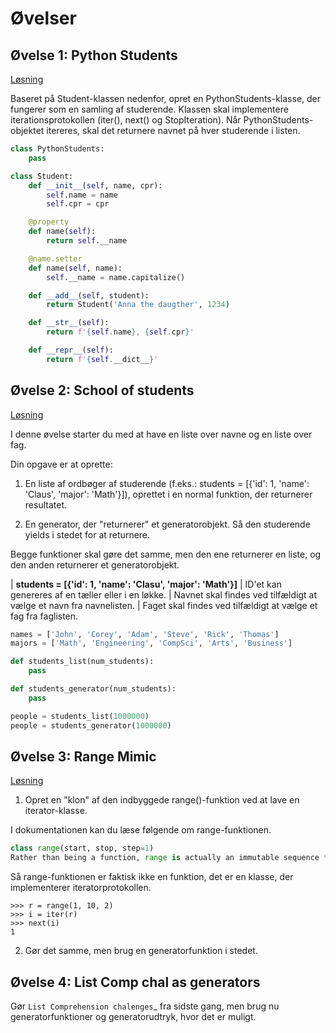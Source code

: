 # Øvelser

## Øvelse 1: Python Students

[Løsning](exercises/solution/09_generators/solutions.rst)

Baseret på Student-klassen nedenfor, opret en PythonStudents-klasse, der fungerer som en samling af studerende.
Klassen skal implementere iterationsprotokollen (iter(), next() og StopIteration).
Når PythonStudents-objektet itereres, skal det returnere navnet på hver studerende i listen.

```python
class PythonStudents:
    pass

class Student:
    def __init__(self, name, cpr):
        self.name = name
        self.cpr = cpr

    @property
    def name(self):
        return self.__name

    @name.setter
    def name(self, name):
        self.__name = name.capitalize()

    def __add__(self, student):
        return Student('Anna the daugther', 1234)

    def __str__(self):
        return f'{self.name}, {self.cpr}'

    def __repr__(self):
        return f'{self.__dict__}'
```

## Øvelse 2: School of students

[Løsning](exercises/solution/09_generators/solutions.rst)

I denne øvelse starter du med at have en liste over navne og en liste over fag.

Din opgave er at oprette:

1. En liste af ordbøger af studerende (f.eks.: students = [{'id': 1, 'name': 'Claus', 'major': 'Math'}]), oprettet i en normal funktion, der returnerer resultatet.

2. En generator, der "returnerer" et generatorobjekt. Så den studerende yields i stedet for at returnere.

Begge funktioner skal gøre det samme, men den ene returnerer en liste, og den anden returnerer et generatorobjekt.

| **students = [{'id': 1, 'name': 'Clasu', 'major': 'Math'}]**
| ID'et kan genereres af en tæller eller i en løkke.
| Navnet skal findes ved tilfældigt at vælge et navn fra navnelisten.
| Faget skal findes ved tilfældigt at vælge et fag fra faglisten.

```python
names = ['John', 'Corey', 'Adam', 'Steve', 'Rick', 'Thomas']
majors = ['Math', 'Engineering', 'CompSci', 'Arts', 'Business']

def students_list(num_students):
    pass

def students_generator(num_students):
    pass

people = students_list(1000000)
people = students_generator(1000000)
```

## Øvelse 3: Range Mimic

[Løsning](exercises/solution/09_generators/solutions.rst)

1. Opret en "klon" af den indbyggede range()-funktion ved at lave en iterator-klasse.

I dokumentationen kan du læse følgende om range-funktionen.

```python
class range(start, stop, step=1)
Rather than being a function, range is actually an immutable sequence type, as documented in Ranges and Sequence Types — list, tuple, range.
```

Så range-funktionen er faktisk ikke en funktion, det er en klasse, der implementerer iteratorprotokollen.

```
>>> r = range(1, 10, 2)
>>> i = iter(r)
>>> next(i)
1
```

2. Gør det samme, men brug en generatorfunktion i stedet.

## Øvelse 4: List Comp chal as generators

Gør `List Comprehension chalenges`_ fra sidste gang, men brug nu generatorfunktioner og generatorudtryk, hvor det er muligt.
